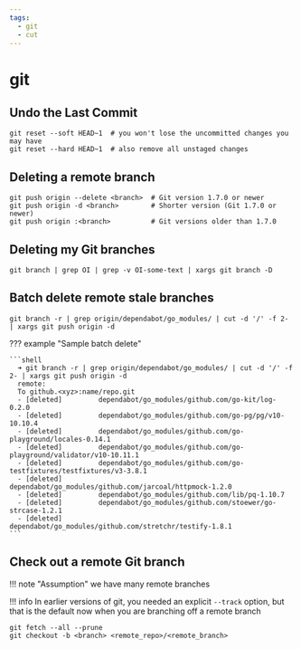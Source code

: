 ```yaml
---
tags:
  - git
  - cut
---
```


# git

## Undo the Last Commit

```shell
git reset --soft HEAD~1  # you won't lose the uncommitted changes you may have
git reset --hard HEAD~1  # also remove all unstaged changes
```

## Deleting a remote branch

```shell
git push origin --delete <branch>  # Git version 1.7.0 or newer
git push origin -d <branch>        # Shorter version (Git 1.7.0 or newer)
git push origin :<branch>          # Git versions older than 1.7.0
```

## Deleting my Git branches

```shell
git branch | grep OI | grep -v OI-some-text | xargs git branch -D
```

## Batch delete remote stale branches

```shell
git branch -r | grep origin/dependabot/go_modules/ | cut -d '/' -f 2- | xargs git push origin -d
```

??? example "Sample batch delete"

    ```shell
      ➜ git branch -r | grep origin/dependabot/go_modules/ | cut -d '/' -f 2- | xargs git push origin -d
      remote:
      To github.<xyz>:name/repo.git
      - [deleted]         dependabot/go_modules/github.com/go-kit/log-0.2.0
      - [deleted]         dependabot/go_modules/github.com/go-pg/pg/v10-10.10.4
      - [deleted]         dependabot/go_modules/github.com/go-playground/locales-0.14.1
      - [deleted]         dependabot/go_modules/github.com/go-playground/validator/v10-10.11.1
      - [deleted]         dependabot/go_modules/github.com/go-testfixtures/testfixtures/v3-3.8.1
      - [deleted]         dependabot/go_modules/github.com/jarcoal/httpmock-1.2.0
      - [deleted]         dependabot/go_modules/github.com/lib/pq-1.10.7
      - [deleted]         dependabot/go_modules/github.com/stoewer/go-strcase-1.2.1
      - [deleted]         dependabot/go_modules/github.com/stretchr/testify-1.8.1
    ```

## Check out a remote Git branch

!!! note "Assumption"
    we have many remote branches

!!! info
    In earlier versions of git, you needed an explicit `--track` option, but that is the default now when you are branching off a remote branch

```shell
git fetch --all --prune
git checkout -b <branch> <remote_repo>/<remote_branch>
```
